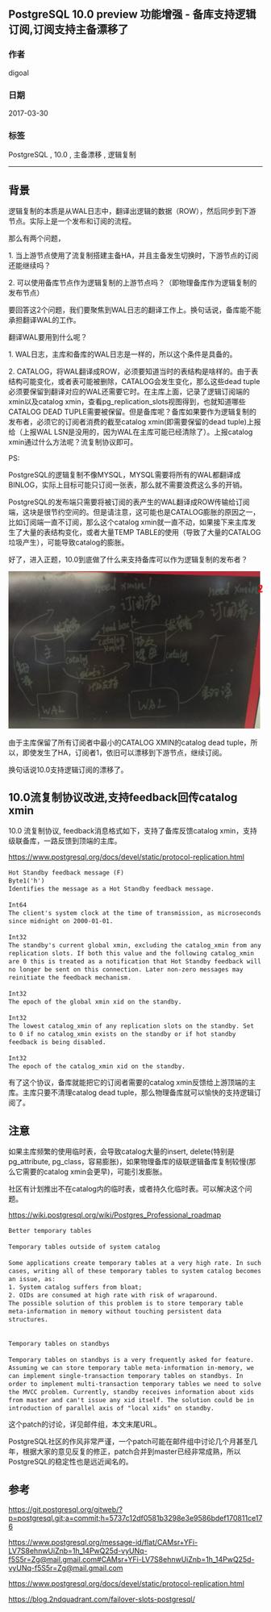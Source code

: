 ## PostgreSQL 10.0 preview 功能增强 - 备库支持逻辑订阅,订阅支持主备漂移了  
                                                                          
### 作者                                                                                                                       
digoal                                                                     
                                                                            
### 日期                                                                       
2017-03-30                                                                     
                                                                        
### 标签                                                                     
PostgreSQL , 10.0 , 主备漂移 , 逻辑复制    
                                                                          
----                                                                    
                                                                             
## 背景     
逻辑复制的本质是从WAL日志中，翻译出逻辑的数据（ROW），然后同步到下游节点。实际上是一个发布和订阅的流程。  
  
那么有两个问题，  
  
1\. 当上游节点使用了流复制搭建主备HA，并且主备发生切换时，下游节点的订阅还能继续吗？  
  
2\. 可以使用备库节点作为逻辑复制的上游节点吗？（即物理备库作为逻辑复制的发布节点）  
  
要回答这2个问题，我们要聚焦到WAL日志的翻译工作上。换句话说，备库能不能承担翻译WAL的工作。  
  
翻译WAL要用到什么呢？  
  
1\. WAL日志，主库和备库的WAL日志是一样的，所以这个条件是具备的。  
  
2\. CATALOG，将WAL翻译成ROW，必须要知道当时的表结构是啥样的。由于表结构可能变化，或者表可能被删除，CATALOG会发生变化，那么这些dead tuple必须要保留到翻译对应的WAL还需要它时。在主库上面，记录了逻辑订阅端的xmin以及catalog xmin，查看pg_replication_slots视图得到，也就知道哪些CATALOG DEAD TUPLE需要被保留。但是备库呢？备库如果要作为逻辑复制的发布者，必须它的订阅者消费的截至catalog xmin(即需要保留的dead tuple)上报给（上报WAL LSN是没用的，因为WAL在主库可能已经清除了）。上报catalog xmin通过什么方法呢？流复制协议即可。  
  
PS:  
  
PostgreSQL的逻辑复制不像MYSQL，MYSQL需要将所有的WAL都翻译成BINLOG，实际上目标可能只订阅一张表，那么就不需要浪费这么多的开销。  
  
PostgreSQL的发布端只需要将被订阅的表产生的WAL翻译成ROW传输给订阅端，这块是很节约空间的。但是请注意，这可能也是CATALOG膨胀的原因之一，比如订阅端一直不订阅，那么这个catalog xmin就一直不动，如果接下来主库发生了大量的表结构变化，或者大量TEMP TABLE的使用（导致了大量的CATALOG垃圾产生），可能导致catalog的膨胀。  
  
好了，进入正题，10.0到底做了什么来支持备库可以作为逻辑复制的发布者？  
  
![pic](20170330_01_pic_001.jpg)  
  
由于主库保留了所有订阅者中最小的CATALOG XMIN的catalog dead tuple，所以，即使发生了HA，订阅者1，依旧可以漂移到下游节点，继续订阅。  
  
换句话说10.0支持逻辑订阅的漂移了。  
  
## 10.0流复制协议改进,支持feedback回传catalog xmin  
10.0 流复制协议, feedback消息格式如下，支持了备库反馈catalog xmin，支持级联备库，一路反馈到顶端的主库。  
  
https://www.postgresql.org/docs/devel/static/protocol-replication.html  
  
```  
Hot Standby feedback message (F)  
Byte1('h')  
Identifies the message as a Hot Standby feedback message.  
  
Int64  
The client's system clock at the time of transmission, as microseconds since midnight on 2000-01-01.  
  
Int32  
The standby's current global xmin, excluding the catalog_xmin from any replication slots. If both this value and the following catalog_xmin are 0 this is treated as a notification that Hot Standby feedback will no longer be sent on this connection. Later non-zero messages may reinitiate the feedback mechanism.  
  
Int32  
The epoch of the global xmin xid on the standby.  
  
Int32  
The lowest catalog_xmin of any replication slots on the standby. Set to 0 if no catalog_xmin exists on the standby or if hot standby feedback is being disabled.  
  
Int32  
The epoch of the catalog_xmin xid on the standby.  
```  
  
有了这个协议，备库就能把它的订阅者需要的catalog xmin反馈给上游顶端的主库。主库只要不清理catalog dead tuple，那么物理备库就可以愉快的支持逻辑订阅了。  
    
## 注意  
如果主库频繁的使用临时表，会导致catalog大量的insert, delete(特别是pg_attribute, pg_class，容易膨胀)，如果物理备库的级联逻辑备库复制较慢(那么它需要的catalog xmin会更早)，可能引发膨胀。  
  
社区有计划推出不在catalog内的临时表，或者持久化临时表。可以解决这个问题。  
  
https://wiki.postgresql.org/wiki/Postgres_Professional_roadmap  
  
```  
Better temporary tables  
  
Temporary tables outside of system catalog  
  
Some applications create temporary tables at a very high rate. In such cases, writing all of these temporary tables to system catalog becomes an issue, as:  
1. System catalog suffers from bloat;  
2. OIDs are consumed at high rate with risk of wraparound.  
The possible solution of this problem is to store temporary table meta-information in memory without touching persistent data structures.  
  
  
Temporary tables on standbys  
  
Temporary tables on standbys is a very frequently asked for feature. Assuming we can store temporary table meta-information in-memory, we can implement single-transaction temporary tables on standbys. In order to implement multi-transaction temporary tables we need to solve the MVCC problem. Currently, standby receives information about xids from master and can't issue any xid itself. The solution could be in introduction of parallel axis of "local xids" on standby.  
```  
  
  
这个patch的讨论，详见邮件组，本文末尾URL。              
              
PostgreSQL社区的作风非常严谨，一个patch可能在邮件组中讨论几个月甚至几年，根据大家的意见反复的修正，patch合并到master已经非常成熟，所以PostgreSQL的稳定性也是远近闻名的。               
            
## 参考            
https://git.postgresql.org/gitweb/?p=postgresql.git;a=commit;h=5737c12df0581b3298e3e9586bdef170811ce176  
  
https://www.postgresql.org/message-id/flat/CAMsr+YFi-LV7S8ehnwUiZnb=1h_14PwQ25d-vyUNq-f5S5r=Zg@mail.gmail.com#CAMsr+YFi-LV7S8ehnwUiZnb=1h_14PwQ25d-vyUNq-f5S5r=Zg@mail.gmail.com  
  
https://www.postgresql.org/docs/devel/static/protocol-replication.html  
  
https://blog.2ndquadrant.com/failover-slots-postgresql/  
  

